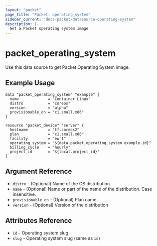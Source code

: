 ```yaml
---
layout: "packet"
page_title: "Packet: operating_system"
sidebar_current: "docs-packet-datasource-operating-system"
description: |-
  Get a Packet operating system image
---
```


# packet\_operating\_system

Use this data source to get Packet Operating System image.

## Example Usage

```hcl
data "packet_operating_system" "example" {
  name             = "Container Linux"
  distro           = "coreos"
  version          = "alpha"
  provisionable_on = "c1.small.x86"
}

resource "packet_device" "server" {
  hostname         = "tf.coreos2"
  plan             = "c1.small.x86"
  facility         = "ewr1"
  operating_system = "${data.packet_operating_system.example.id}"
  billing_cycle    = "hourly"
  project_id       = "${local.project_id}"
}

```

## Argument Reference

 * `distro` - (Optional) Name of the OS distribution.
 * `name` - (Optional) Name or part of the name of the distribution. Case insensitive.
 * `provisionable_on` - (Optional) Plan name.
 * `version` - (Optional) Version of the distribution

## Attributes Reference

 * `id` - Operating system slug
 * `slug` - Operating system slug (same as `id`)

